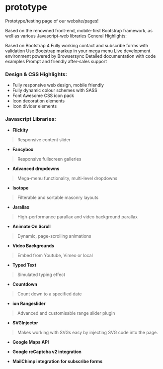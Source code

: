 # prototype
Prototype/testing page of our website/pages!

Based on the renowned front-end, mobile-first Bootstrap framework, as well as various Javascript-web libraries 
General Highlights:

Based on Bootstrap 4
Fully working contact and subscribe forms with validation
Use Bootstrap markup in your mega menu
Live development environment powered by Browsersync
Detailed documentation with code examples
Prompt and friendly after-sales support

### Design & CSS Highlights:
- Fully responsive web design, mobile friendly
- Fully dynamic colour schemes with SASS 
- Font Awesome CSS icon pack 
- Icon decoration elements
- Icon divider elements 

### Javascript Libraries:
- <b> Flickity </b> 
 > Responsive content slider
   
- <b> Fancybox </b>
 > Responsive fullscreen galleries
   
- <b> Advanced dropdowns  </b>
 > Mega-menu functionality, multi-level dropdowns
   
- <b> Isotope </b>
 > Filterable and sortable masonry layouts

- <b> Jarallax  </b> 
 > High-performance parallax and video background parallax
   
- <b> Animate On Scroll </b>
 > Dynamic, page-scrolling animations
   
- <b> Video Backgrounds </b>
 > Embed from Youtube, Vimeo or local
   
- <b> Typed Text </b>
 > Simulated typing effect

- <b> Countdown </b> 
 > Count down to a specified date
   
- <b> ion Rangeslider  </b> 
 > Advanced and customisable range slider plugin
   
- <b> SVGInjector </b>
 > Makes working with SVGs easy by injecting SVG code into the page.
   
- <b> Google Maps API </b>
   
- <b> Google reCaptcha v2 integration </b>
   
- <b> MailChimp integration for subscribe forms </b>
